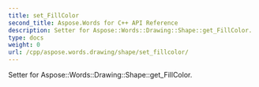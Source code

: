 ```yaml
---
title: set_FillColor
second_title: Aspose.Words for C++ API Reference
description: Setter for Aspose::Words::Drawing::Shape::get_FillColor. 
type: docs
weight: 0
url: /cpp/aspose.words.drawing/shape/set_fillcolor/
---
```


Setter for Aspose::Words::Drawing::Shape::get_FillColor. 

